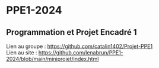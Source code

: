 # PPE1-2024
## Programmation et Projet Encadré 1
Lien au groupe : https://github.com/catalin1402/Projet-PPE1  
Lien au site : https://github.com/lenabrun/PPE1-2024/blob/main/miniprojet/index.html
